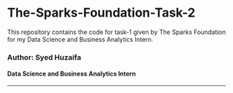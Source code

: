 # The-Sparks-Foundation-Task-2
This repository contains the code for task-1 given by The Sparks Foundation for my Data Science and Business Analytics Intern.
### Author: Syed Huzaifa
#### Data Science and Business Analytics Intern
---
